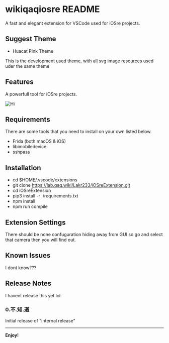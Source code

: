 # wikiqaqiosre README

A fast and elegant extension for VSCode used for iOSre projects.

## Suggest Theme

- Huacat Pink Theme

This is the development used theme, with all svg image resources used uder the same theme

## Features

A powerfull tool for iOSre projects.


![Hi](https://github.com/Co2333/iOSreExtension/raw/master/images/main.png)

## Requirements

There are some tools that you need to install on your own listed below.
- Frida (both macOS & iOS)
- libimobiledevice
- sshpass

## Installation

- cd $HOME/.vscode/extensions
- git clone https://lab.qaq.wiki/Lakr233/iOSreExtension.git
- cd iOSreExtension
- pip3 install -r ./requirements.txt
- npm install
- npm run compile

## Extension Settings

There should be none confuguration hiding away from GUI so go and select that camera then you will find out.

## Known Issues

I dont know???

## Release Notes

I havent release this yet lol.

### 0.不.知.道

Initial release of "internal release"

-----------------------------------------------------------------------------------------------------------


**Enjoy!**
